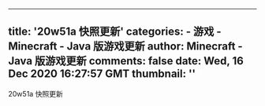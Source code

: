 
---
title: '20w51a 快照更新'
categories: 
    - 游戏
    - Minecraft - Java 版游戏更新
author: Minecraft - Java 版游戏更新
comments: false
date: Wed, 16 Dec 2020 16:27:57 GMT
thumbnail: ''
---

<div>   
20w51a 快照更新  
</div>
            
